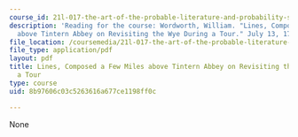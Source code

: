 ```yaml
---
course_id: 21l-017-the-art-of-the-probable-literature-and-probability-spring-2008
description: 'Reading for the course: Wordworth, William. "Lines, Composed a Few Miles
  above Tintern Abbey on Revisiting the Wye During a Tour." July 13, 1798.'
file_location: /coursemedia/21l-017-the-art-of-the-probable-literature-and-probability-spring-2008/8b97606c03c5263616a677ce1198ff0c_wordworth_tinte.pdf
file_type: application/pdf
layout: pdf
title: Lines, Composed a Few Miles above Tintern Abbey on Revisiting the Wye During
  a Tour
type: course
uid: 8b97606c03c5263616a677ce1198ff0c

---
```

None